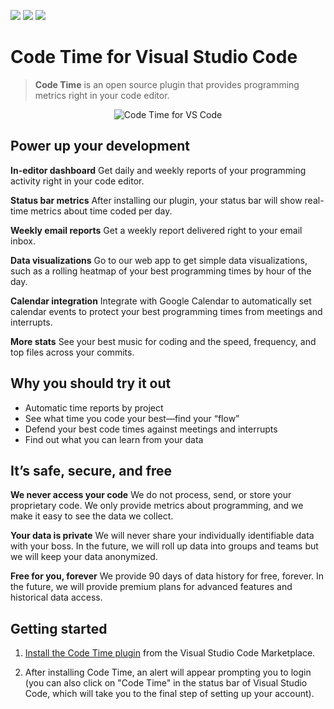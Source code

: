 [![](https://vsmarketplacebadge.apphb.com/version-short/softwaredotcom.swdc-vscode.svg)](https://marketplace.visualstudio.com/items?itemName=softwaredotcom.swdc-vscode) [![](https://vsmarketplacebadge.apphb.com/installs-short/softwaredotcom.swdc-vscode.svg)](https://marketplace.visualstudio.com/items?itemName=softwaredotcom.swdc-vscode) [![](https://vsmarketplacebadge.apphb.com/rating-short/softwaredotcom.swdc-vscode.svg)](https://marketplace.visualstudio.com/items?itemName=softwaredotcom.swdc-vscode)

# Code Time for Visual Studio Code

> **Code Time** is an open source plugin that provides programming metrics right in your code editor.

<p align="center" style="margin: 0 10%">
  <img src="https://s3-us-west-1.amazonaws.com/swdc-static-assets/vs-code-dashboard.gif" alt="Code Time for VS Code" />
</p>

## Power up your development

**In-editor dashboard**
Get daily and weekly reports of your programming activity right in your code editor.

**Status bar metrics**
After installing our plugin, your status bar will show real-time metrics about time coded per day.

**Weekly email reports**
Get a weekly report delivered right to your email inbox.

**Data visualizations**
Go to our web app to get simple data visualizations, such as a rolling heatmap of your best programming times by hour of the day.

**Calendar integration**
Integrate with Google Calendar to automatically set calendar events to protect your best programming times from meetings and interrupts.

**More stats**
See your best music for coding and the speed, frequency, and top files across your commits.

## Why you should try it out

-   Automatic time reports by project
-   See what time you code your best—find your “flow”
-   Defend your best code times against meetings and interrupts
-   Find out what you can learn from your data

## It’s safe, secure, and free

**We never access your code**
We do not process, send, or store your proprietary code. We only provide metrics about programming, and we make it easy to see the data we collect. 

**Your data is private**
We will never share your individually identifiable data with your boss. In the future, we will roll up data into groups and teams but we will keep your data anonymized.

**Free for you, forever**
We provide 90 days of data history for free, forever. In the future, we will provide premium plans for advanced features and historical data access.

<!--- Begin: setup --->

## Getting started

1. [Install the Code Time plugin](https://marketplace.visualstudio.com/items?itemName=softwaredotcom.swdc-vscode) from the Visual Studio Code Marketplace.

2. After installing Code Time, an alert will appear prompting you to login (you can also click on "Code Time" in the status bar of Visual Studio Code, which will take you to the final step of setting up your account).

<!--- End: setup --->